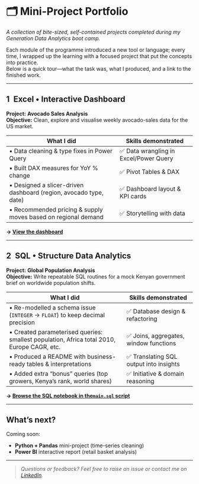 # 🗂️ Mini-Project Portfolio  
_A collection of bite-sized, self-contained projects completed during my Generation Data Analytics boot camp._

Each module of the programme introduced a new tool or language; every time, I wrapped up the learning with a focused project that put the concepts into practice.  
Below is a quick tour—what the task was, what I produced, and a link to the finished work.

---

## 1 Excel • Interactive Dashboard  
**Project:** **Avocado Sales Analysis**  
**Objective:** Clean, explore and visualise weekly avocado-sales data for the US market.

| What I did | Skills demonstrated |
|------------|--------------------|
| ▪ Data cleaning & type fixes in Power Query | ✅ Data wrangling in Excel/Power Query |
| ▪ Built DAX measures for YoY % change | ✅ Pivot Tables & DAX |
| ▪ Designed a slicer-driven dashboard (region, avocado type, date) | ✅ Dashboard layout & KPI cards |
| ▪ Recommended pricing & supply moves based on regional demand | ✅ Storytelling with data |

**→ [View the dashboard](https://sites.google.com/view/avocadotrendanalysis/home)**

---

## 2 SQL • Structure Data Analytics  
**Project:** **Global Population Analysis**  
**Objective:** Write repeatable SQL routines for a mock Kenyan government brief on worldwide population shifts.

| What I did | Skills demonstrated |
|------------|--------------------|
| ▪ Re-modelled a schema issue (`INTEGER` → `FLOAT`) to keep decimal precision | ✅ Database design & refactoring |
| ▪ Created parameterised queries: smallest population, Africa total 2010, Europe CAGR, etc. | ✅ Joins, aggregates, window functions |
| ▪ Produced a README with business-ready tables & interpretations | ✅ Translating SQL output into insights |
| ▪ Added extra “bonus” queries (top growers, Kenya’s rank, world shares) | ✅ Initiative & domain reasoning |

**→ [Browse the SQL notebook in the`main.sql` script](https://github.com/zaraanry/mini_project/tree/main/Global%20Population%20Analysis%20Project%20(SQL))**

---

## What’s next?
Coming soon:  
* **Python + Pandas** mini-project (time-series cleaning)  
* **Power BI** interactive report (retail basket analysis)  

---

> _Questions or feedback? Feel free to raise an issue or contact me on [LinkedIn](https://www.linkedin.com/in/zahra-noury-9a6b4535b/)._
